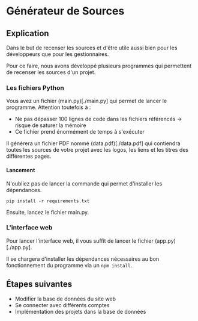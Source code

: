 # Générateur de Sources

## Explication

Dans le but de recenser les sources et d'être utile aussi bien pour les développeurs que pour les gestionnaires.

Pour ce faire, nous avons développé plusieurs programmes qui permettent de recenser les sources d'un projet.

### Les fichiers Python

Vous avez un fichier (main.py)[./main.py] qui permet de lancer le programme.
Attention toutefois à :

- Ne pas dépasser 100 lignes de code dans les fichiers référencés -> risque de saturer la mémoire
- Ce fichier prend énormément de temps à s'exécuter

Il générera un fichier PDF nommé (data.pdf)[./data.pdf] qui contiendra toutes les sources de votre projet avec les logos, les liens et les titres des différentes pages.

#### Lancement

N'oubliez pas de lancer la commande qui permet d'installer les dépendances.

```shell
pip install -r requirements.txt
```

Ensuite, lancez le fichier main.py.

### L'interface web

Pour lancer l'interface web, il vous suffit de lancer le fichier (app.py)[./app.py].

Il se chargera d'installer les dépendances nécessaires au bon fonctionnement du programme via un `npm install`.

## Étapes suivantes

- Modifier la base de données du site web
- Se connecter avec différents comptes
- Implémentation des projets dans la base de données
